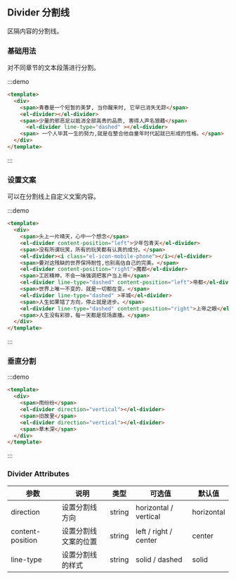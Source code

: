 ## Divider 分割线

区隔内容的分割线。

### 基础用法

对不同章节的文本段落进行分割。

:::demo
```html
<template>
  <div>
    <span>青春是一个短暂的美梦, 当你醒来时, 它早已消失无踪</span>
    <el-divider></el-divider>
    <span>少量的邪恶足以抵消全部高贵的品质, 害得人声名狼藉</span>
      <el-divider line-type="dashed" ></el-divider>
    <span> 一个人毕其一生的努力,就是在整合他自童年时代起就已形成的性格。</span>
  </div>
</template>
```
:::

### 设置文案

可以在分割线上自定义文案内容。


:::demo
```html
<template>
  <div>
    <span>头上一片晴天，心中一个想念</span>
    <el-divider content-position="left">少年包青天</el-divider>
    <span>没有所谓玩笑，所有的玩笑都有认真的成分。</span>
    <el-divider><i class="el-icon-mobile-phone"></i></el-divider>
    <span>要对这残缺的世界保持耐性,也别高估自己的完美。</span>
    <el-divider content-position="right">魔都</el-divider>
    <span>工匠精神，不会一味强调把客户当上帝</span>
    <el-divider line-type="dashed" content-position="left">帝都</el-divider>
    <span>世界上唯一不变的，就是一切都在变。</span>
    <el-divider line-type="dashed" >羊城</el-divider>
    <span>人生如果错了方向，停止就是进步。</span>
    <el-divider line-type="dashed" content-position="right">上帝之眼</el-divider>
    <span>人生没有彩排，每一天都是现场直播。</span>
  </div>
</template>
```
:::

### 垂直分割

:::demo
```html
<template>
  <div>
    <span>雨纷纷</span>
    <el-divider direction="vertical"></el-divider>
    <span>旧故里</span>
    <el-divider direction="vertical"></el-divider>
    <span>草木深</span>
  </div>
</template>
```
:::

### Divider Attributes
| 参数          | 说明        | 类型            | 可选值                 | 默认值   |
|-------------  |-----------|---------------- |---------------------|-------- |
| direction      | 设置分割线方向   | string  | horizontal / vertical |    horizontal     |
| content-position| 设置分割线文案的位置 | string  | left / right / center |  center |
| line-type      | 设置分割线的样式  | string  | solid / dashed |  solid |
